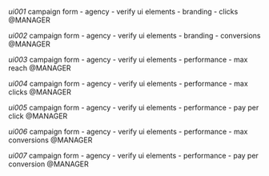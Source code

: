 *ui001* campaign form - agency - verify ui elements - branding - clicks @MANAGER

*ui002* campaign form - agency - verify ui elements - branding - conversions @MANAGER

*ui003* campaign form - agency - verify ui elements - performance - max reach @MANAGER

*ui004* campaign form - agency - verify ui elements - performance - max clicks @MANAGER

*ui005* campaign form - agency - verify ui elements - performance - pay per click @MANAGER

*ui006* campaign form - agency - verify ui elements - performance - max conversions @MANAGER

*ui007* campaign form - agency - verify ui elements - performance - pay per conversion @MANAGER